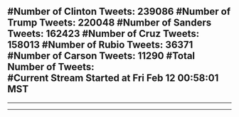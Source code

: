 #Number of Clinton Tweets: 239086
#Number of Trump Tweets: 220048
#Number of Sanders Tweets: 162423
#Number of Cruz Tweets: 158013
#Number of Rubio Tweets: 36371
#Number of Carson Tweets: 11290
#Total Number of Tweets:  
#Current Stream Started at Fri Feb 12 00:58:01 MST
---
---
---
